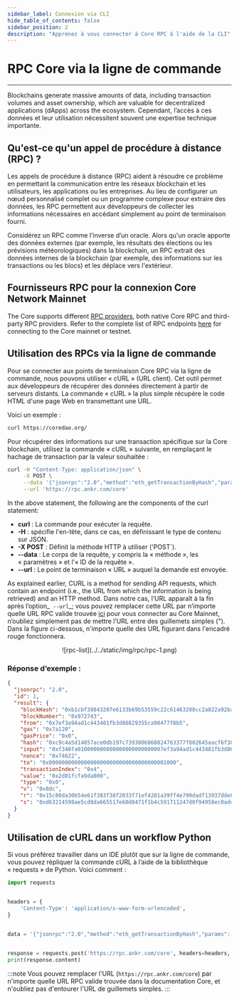 ```yaml
---
sidebar_label: Connexion via CLI
hide_table_of_contents: false
sidebar_position: 2
description: "Apprenez à vous connecter à Core RPC à l'aide de la CLI"
---
```


# RPC Core via la ligne de commande

---

Blockchains generate massive amounts of data, including transaction volumes and asset ownership, which are valuable for decentralized applications (dApps) across the ecosystem. Cependant, l’accès à ces données et leur utilisation nécessitent souvent une expertise technique importante.

## Qu'est-ce qu'un appel de procédure à distance (RPC) ?

Les appels de procédure à distance (RPC) aident à résoudre ce problème en permettant la communication entre les réseaux blockchain et les utilisateurs, les applications ou les entreprises. Au lieu de configurer un nœud personnalisé complet ou un programme complexe pour extraire des données, les RPC permettent aux développeurs de collecter les informations nécessaires en accédant simplement au point de terminaison fourni.

Considérez un RPC comme l’inverse d’un oracle. Alors qu'un oracle apporte des données externes (par exemple, les résultats des élections ou les prévisions météorologiques) dans la blockchain, un RPC extrait des données internes de la blockchain (par exemple, des informations sur les transactions ou les blocs) et les déplace vers l'extérieur.

## Fournisseurs RPC pour la connexion Core Network Mainnet

The Core supports different [RPC providers](https://chainlist.org/chain/1116), both native Core RPC and third-party RPC providers. Refer to the complete list of RPC endpoints [here](./rpc-list.md) for connecting to the Core mainnet or testnet.

## Utilisation des RPCs via la ligne de commande

Pour se connecter aux points de terminaison Core RPC via la ligne de commande, nous pouvons utiliser « cURL » (URL client). Cet outil permet aux développeurs de récupérer des données directement à partir de serveurs distants. La commande « cURL » la plus simple récupère le code HTML d'une page Web en transmettant une URL.

Voici un exemple :

```bash
curl https://coredao.org/
```

Pour récupérer des informations sur une transaction spécifique sur la Core blockchain, utilisez la commande « cURL » suivante, en remplaçant le hachage de transaction par la valeur souhaitée :

```bash
curl -H "Content-Type: application/json" \
     -X POST \
     --data '{"jsonrpc":"2.0","method":"eth_getTransactionByHash","params":["0xc9c4a5d14857ace0db197c7393806868824763377f802645aacf6f38d9c309b7"],"id":1}' \
     --url 'https://rpc.ankr.com/core'
```

In the above statement, the following are the components of the curl statement:

- **curl** : La commande pour exécuter la requête.
- **-H** : spécifie l'en-tête, dans ce cas, en définissant le type de contenu sur JSON.
- **-X POST** : Définit la méthode HTTP à utiliser ('POST\`).
- **--data** : Le corps de la requête, y compris la « méthode », les « paramètres » et l'« ID de la requête ».
- **--url** : Le point de terminaison « URL » auquel la demande est envoyée.

As explained earlier, CURL is a method for sending API requests, which contain an endpoint (i.e., the URL from which the information is being retrieved) and an HTTP method. Dans notre cas, l’URL apparaît à la fin après l’option_` --url`_; vous pouvez remplacer cette URL par n’importe quelle URL RPC valide trouvée [ici](https://chainlist.org/chain/1116) pour vous connecter au Core Mainnet, n’oubliez simplement pas de mettre l’URL entre des guillemets simples ("). Dans la figure ci-dessous, n'importe quelle des URL figurant dans l'encadré rouge fonctionnera.

<p align="center">![rpc-list](../../static/img/rpc/rpc-1.png)</p>

### Réponse d’exemple :

```json
{
  "jsonrpc": "2.0",
  "id": 1,
  "result": {
    "blockHash": "0xb1cbf38843207e6133b69b53559c22c61463208cc2a822a92ba18e30da3054ba",
    "blockNumber": "0x972743",
    "from": "0x7ef3a94ad1c443481fb3d86829355ca90477f8b5",
    "gas": "0x7a120",
    "gasPrice": "0x0",
    "hash": "0xc9c4a5d14857ace0db197c7393806868824763377f802645aacf6f38d9c309b7",
    "input": "0xf340fa010000000000000000000000007ef3a94ad1c443481fb3d86829355ca90477f8b5",
    "nonce": "0x74622",
    "to": "0x0000000000000000000000000000000000001000",
    "transactionIndex": "0x4",
    "value": "0x2d01fcfa9da000",
    "type": "0x0",
    "v": "0x8dc",
    "r": "0x15c80da30b54e61f383f38f2033f71ef4201a39ff4e799dadf13937dde88b1a0",
    "s": "0xd63214598ae5cd8da665517e60d8471f1b4c591711247d0f94958ec0add4ba9"
  }
}
```

## Utilisation de cURL dans un workflow Python

Si vous préférez travailler dans un IDE plutôt que sur la ligne de commande, vous pouvez répliquer la commande cURL à l’aide de la bibliothèque « requests » de Python. Voici comment :

```python
import requests


headers = {
    'Content-Type': 'application/x-www-form-urlencoded',
}


data = '{"jsonrpc":"2.0","method":"eth_getTransactionByHash","params":["0xc9c4a5d14857ace0db197c7393806868824763377f802645aacf6f38d9c309b7"],"id":1}'


response = requests.post('https://rpc.ankr.com/core', headers=headers, data=data)
print(response.content)
```

:::note
Vous pouvez remplacer l'URL (`https://rpc.ankr.com/core`) par n'importe quelle URL RPC valide trouvée dans la documentation Core, et n'oubliez pas d'entourer l'URL de guillemets simples.
:::




